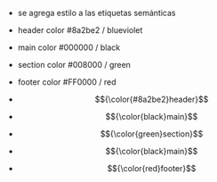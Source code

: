 * se agrega estilo a las etiquetas semánticas

* header color #8a2be2 / blueviolet
* main color #000000 / black
* section color #008000 / green
* footer color #FF0000 / red

* $${\color{#8a2be2}header}$$
* $${\color{black}main}$$
* $${\color{green}section}$$
* $${\color{black}main}$$
* $${\color{red}footer}$$
